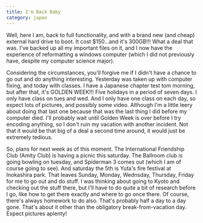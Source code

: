 ```yaml
---
title: I'm Back Baby
category: japan
---
```

Well, here I am, back to full functionality, and with a brand new (and cheap) external hard drive to boot. It cost $150...and it's 300GB!!! What a deal that was. I've backed up all my important files on it, and I now have the experience of reformatting a windows computer (which I did not previously have, despite my computer science major).

Considering the circumstances, you'll forgive me if I didn't have a chance to go out and do anything interesting. Yesterday was taken up with computer fixing, and today with classes. I have a Japanese chapter test tom morning, but after that, it's GOLDEN WEEK!!! Five holidays in a period of seven days. I only have class on tues and wed. And I only have one class on each day, so expect lots of pictures, and possibly some video. Although I'm a little leery about doing that last one because that was the last thing I did before my computer died. I'll probably wait until Golden Week is over before I try encoding anything, so I don't ruin my vacation with another incident. Not that it would be that big of a deal a second time around, it would just be extremely tedious.

So, plans for next week as of this moment. The International Friendship Club (Amity Club) is having a picnic this saturday. The Ballroom club is going bowling on tuesday, and Spiderman 3 comes out (which I am of course going to see). And saturday the 5th is Yuta's fire festival at Inokashira park. That leaves Sunday, Monday, Wednsday, Thursday, Friday for me to go out and do stuff. I was thinking about going to Kyoto and checking out the stuff there, but I'll have to do quite a bit of research before I go, like how to get there exactly and where to go once there. Of course, there's always homework to do also. That's probably half a day to a day gone. That's about it other than the obligatory break-from-vacation day. Expect pictures aplenty!
